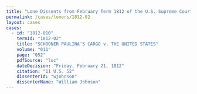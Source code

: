 ```yaml
---
title: "Lone Dissents from February Term 1812 of the U.S. Supreme Court"
permalink: /cases/loners/1812-02
layout: cases
cases:
  - id: "1812-010"
    termId: "1812-02"
    title: "SCHOONER PAULINA'S CARGO v. THE UNITED STATES"
    volume: "011"
    page: "052"
    pdfSource: "loc"
    dateDecision: "Friday, February 21, 1812"
    citation: "11 U.S. 52"
    dissenterId: "wjohnson"
    dissenterName: "William Johnson"
---
```

